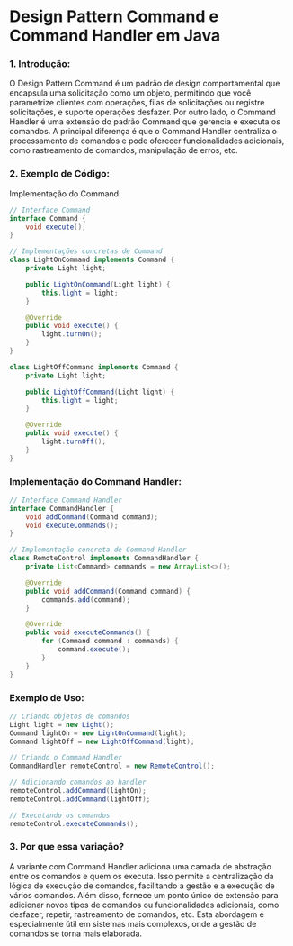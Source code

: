 # Design Pattern Command e Command Handler em Java
### 1. Introdução:
O Design Pattern Command é um padrão de design comportamental que encapsula uma solicitação como um objeto, permitindo que você parametrize clientes com operações, filas de solicitações ou registre solicitações, e suporte operações desfazer. Por outro lado, o Command Handler é uma extensão do padrão Command que gerencia e executa os comandos. A principal diferença é que o Command Handler centraliza o processamento de comandos e pode oferecer funcionalidades adicionais, como rastreamento de comandos, manipulação de erros, etc.

### 2. Exemplo de Código:
Implementação do Command:
``` java
// Interface Command
interface Command {
    void execute();
}

// Implementações concretas de Command
class LightOnCommand implements Command {
    private Light light;

    public LightOnCommand(Light light) {
        this.light = light;
    }

    @Override
    public void execute() {
        light.turnOn();
    }
}

class LightOffCommand implements Command {
    private Light light;

    public LightOffCommand(Light light) {
        this.light = light;
    }

    @Override
    public void execute() {
        light.turnOff();
    }
}
```
### Implementação do Command Handler:
``` java
// Interface Command Handler
interface CommandHandler {
    void addCommand(Command command);
    void executeCommands();
}

// Implementação concreta de Command Handler
class RemoteControl implements CommandHandler {
    private List<Command> commands = new ArrayList<>();

    @Override
    public void addCommand(Command command) {
        commands.add(command);
    }

    @Override
    public void executeCommands() {
        for (Command command : commands) {
            command.execute();
        }
    }
}
```
### Exemplo de Uso:
``` java
// Criando objetos de comandos
Light light = new Light();
Command lightOn = new LightOnCommand(light);
Command lightOff = new LightOffCommand(light);

// Criando o Command Handler
CommandHandler remoteControl = new RemoteControl();

// Adicionando comandos ao handler
remoteControl.addCommand(lightOn);
remoteControl.addCommand(lightOff);

// Executando os comandos
remoteControl.executeCommands();
```
### 3. Por que essa variação?
A variante com Command Handler adiciona uma camada de abstração entre os comandos e quem os executa. Isso permite a centralização da lógica de execução de comandos, facilitando a gestão e a execução de vários comandos. Além disso, fornece um ponto único de extensão para adicionar novos tipos de comandos ou funcionalidades adicionais, como desfazer, repetir, rastreamento de comandos, etc. Esta abordagem é especialmente útil em sistemas mais complexos, onde a gestão de comandos se torna mais elaborada.
